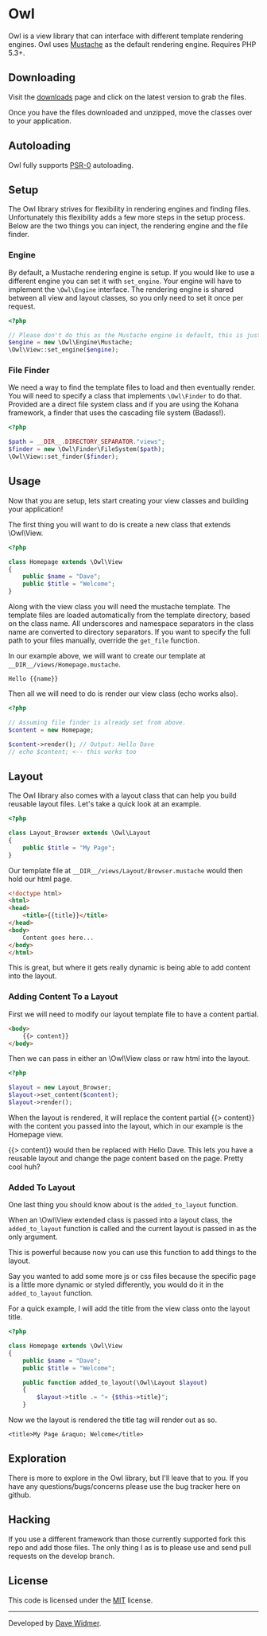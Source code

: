 # Owl

Owl is a view library that can interface with different template rendering engines.
Owl uses [Mustache](https://github.com/bobthecow/mustache.php) as the default
rendering engine. Requires PHP 5.3+.

## Downloading

Visit the [downloads](https://github.com/daveWid/Owl/downloads) page and click
on the latest version to grab the files.

Once you have the files downloaded and unzipped, move the classes over to your
application.

## Autoloading

Owl fully supports [PSR-0](https://github.com/php-fig/fig-standards/blob/master/accepted/PSR-0.md)
autoloading.

## Setup

The Owl library strives for flexibility in rendering engines and finding files.
Unfortunately this flexibility adds a few more steps in the setup process.
Below are the two things you can inject, the rendering engine and the file finder.

### Engine

By default, a Mustache rendering engine is setup. If you would like to use a
different engine you can set it with `set_engine`. Your engine will have to
implement the `\Owl\Engine` interface. The rendering engine is shared between
all view and layout classes, so you only need to set it once per request.

``` php
<?php

// Please don't do this as the Mustache engine is default, this is just an example
$engine = new \Owl\Engine\Mustache;
\Owl\View::set_engine($engine);
```

### File Finder

We need a way to find the template files to load and then eventually render. You
will need to specify a class that implements `\Owl\Finder` to do that. Provided
are a direct file system class and if you are using the Kohana framework, a finder
that uses the cascading file system (Badass!).

``` php
<?php

$path = __DIR__.DIRECTORY_SEPARATOR."views";
$finder = new \Owl\Finder\FileSystem($path);
\Owl\View::set_finder($finder);
```

## Usage

Now that you are setup, lets start creating your view classes and building your
application!

The first thing you will want to do is create a new class that extends \Owl\View.

``` php 
<?php

class Homepage extends \Owl\View
{
	public $name = "Dave";
	public $title = "Welcome";
}
```

Along with the view class you will need the mustache template. The template files
are loaded automatically from the template directory, based on the class name.
All underscores and namespace separators in the class name are converted to
directory separators. If you want to specify the full path to your files manually,
override the `get_file` function.

In our example above, we will want to create our template at
`__DIR__/views/Homepage.mustache`.

```
Hello {{name}}
```

Then all we will need to do is render our view class (echo works also).

``` php
<?php

// Assuming file finder is already set from above.
$content = new Homepage;

$content->render(); // Output: Hello Dave
// echo $content; <-- this works too
```

## Layout

The Owl library also comes with a layout class that can help you build reusable
layout files. Let's take a quick look at an example.

``` php
<?php

class Layout_Browser extends \Owl\Layout
{
	public $title = "My Page";
}
```

Our template file at `__DIR__/views/Layout/Browser.mustache` would then hold our
html page.

``` html
<!doctype html>
<html>
<head>
	<title>{{title}}</title>
</head>
<body>
	Content goes here...
</body>
</html>
```

This is great, but where it gets really dynamic is being able to add content
into the layout.

### Adding Content To a Layout

First we will need to modify our layout template file to have a content partial.

``` html
<body>
	{{> content}}
</body>
```

Then we can pass in either an \Owl\View class or raw html into the layout.

``` php
<?php

$layout = new Layout_Browser;
$layout->set_content($content);
$layout->render();
```

When the layout is rendered, it will replace the content partial {{> content}} with
the content you passed into the layout, which in our example is the Homepage view.

{{> content}} would then be replaced with Hello Dave. This lets you have a reusable
layout and change the page content based on the page. Pretty cool huh?

### Added To Layout

One last thing you should know about is the `added_to_layout` function.

When an \Owl\View extended class is passed into a layout class, the `added_to_layout`
function is called and the current layout is passed in as the only argument.

This is powerful because now you can use this function to add things to the layout.

Say you wanted to add some more js or css files because the specific page is a little
more dynamic or styled differently, you would do it in the `added_to_layout` function.

For a quick example, I will add the title from the view class onto the layout
title.

``` php
<?php

class Homepage extends \Owl\View
{
	public $name = "Dave";
	public $title = "Welcome";

	public function added_to_layout(\Owl\Layout $layout)
	{
		$layout->title .= "» {$this->title}";
	}
```

Now we the layout is rendered the title tag will render out as so.

`<title>My Page &raquo; Welcome</title>`

## Exploration

There is more to explore in the Owl library, but I'll leave that to you. If you
have any questions/bugs/concerns please use the bug tracker here on github.

## Hacking

If you use a different framework than those currently supported fork this repo
and add those files. The only thing I as is to please use and send pull requests
on the develop branch.

## License

This code is licensed under the [MIT](http://www.opensource.org/licenses/mit-license.php) license.

---

Developed by [Dave Widmer](http://www.davewidmer.net).

